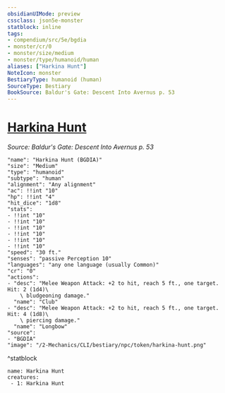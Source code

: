 ```yaml
---
obsidianUIMode: preview
cssclass: json5e-monster
statblock: inline
tags:
- compendium/src/5e/bgdia
- monster/cr/0
- monster/size/medium
- monster/type/humanoid/human
aliases: ["Harkina Hunt"]
NoteIcon: monster
BestiaryType: humanoid (human)
SourceType: Bestiary
BookSource: Baldur's Gate: Descent Into Avernus p. 53
---
```

# [Harkina Hunt](2-Mechanics/CLI/bestiary/npc/harkina-hunt-bgdia.md)
*Source: Baldur's Gate: Descent Into Avernus p. 53*  

```statblock
"name": "Harkina Hunt (BGDIA)"
"size": "Medium"
"type": "humanoid"
"subtype": "human"
"alignment": "Any alignment"
"ac": !!int "10"
"hp": !!int "4"
"hit_dice": "1d8"
"stats":
- !!int "10"
- !!int "10"
- !!int "10"
- !!int "10"
- !!int "10"
- !!int "10"
"speed": "30 ft."
"senses": "passive Perception 10"
"languages": "any one language (usually Common)"
"cr": "0"
"actions":
- "desc": "Melee Weapon Attack: +2 to hit, reach 5 ft., one target. Hit: 2 (1d4)\
    \ bludgeoning damage."
  "name": "Club"
- "desc": "Melee Weapon Attack: +2 to hit, reach 5 ft., one target. Hit: 4 (1d8)\
    \ piercing damage."
  "name": "Longbow"
"source":
- "BGDIA"
"image": "/2-Mechanics/CLI/bestiary/npc/token/harkina-hunt.png"
```
^statblock

```encounter-table
name: Harkina Hunt
creatures:
 - 1: Harkina Hunt
```